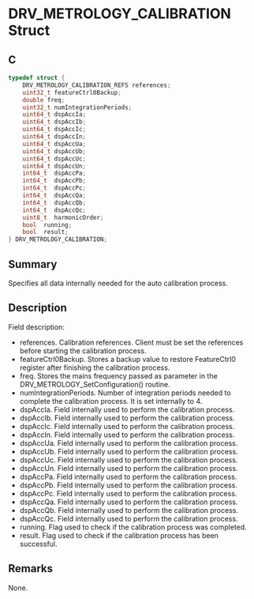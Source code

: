 # DRV_METROLOGY_CALIBRATION Struct

## C

```c
typedef struct {
    DRV_METROLOGY_CALIBRATION_REFS references;
    uint32_t featureCtrl0Backup;
    double freq;                     
    uint32_t numIntegrationPeriods;
    uint64_t dspAccIa;
    uint64_t dspAccIb;
    uint64_t dspAccIc;
    uint64_t dspAccIn;
    uint64_t dspAccUa;
    uint64_t dspAccUb;
    uint64_t dspAccUc;
    uint64_t dspAccUn;
    int64_t  dspAccPa;
    int64_t  dspAccPb;
    int64_t  dspAccPc;
    int64_t  dspAccQa;
    int64_t  dspAccQb;
    int64_t  dspAccQc;
    uint8_t  harmonicOrder;
    bool  running;
    bool  result;
} DRV_METROLOGY_CALIBRATION;
```

## Summary

Specifies all data internally needed for the auto calibration process.

## Description

Field description:

- references. Calibration references. Client must be set the references before starting the calibration process.
- featureCtrl0Backup. Stores a backup value to restore FeatureCtrl0 register after finishing the calibration process.
- freq. Stores the mains frequency passed as parameter in the DRV_METROLOGY_SetConfiguration() routine.
- numIntegrationPeriods. Number of integration periods needed to complete the calibration process. It is set internally to 4.
- dspAccIa. Field internally used to perform the calibration process.
- dspAccIb. Field internally used to perform the calibration process.
- dspAccIc. Field internally used to perform the calibration process.
- dspAccIn. Field internally used to perform the calibration process.
- dspAccUa. Field internally used to perform the calibration process.
- dspAccUb. Field internally used to perform the calibration process.
- dspAccUc. Field internally used to perform the calibration process.
- dspAccUn. Field internally used to perform the calibration process.
- dspAccPa. Field internally used to perform the calibration process.
- dspAccPb. Field internally used to perform the calibration process.
- dspAccPc. Field internally used to perform the calibration process.
- dspAccQa. Field internally used to perform the calibration process.
- dspAccQb. Field internally used to perform the calibration process.
- dspAccQc. Field internally used to perform the calibration process.
- running. Flag used to check if the calibration process was completed.
- result. Flag used to check if the calibration process has been successful.

## Remarks

None.


